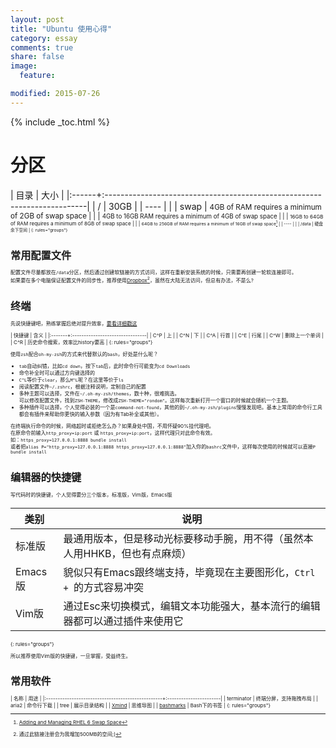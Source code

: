 ```yaml
---
layout: post
title: "Ubuntu 使用心得"
category: essay
comments: true
share: false
image:
  feature:

modified: 2015-07-26
---
```

{% include _toc.html %}

# 分区

| 目录  | 大小                                                                     |
|:------+:-------------------------------------------------------------------------|
| /     | 30GB                                                                     |
| ----  |                                                                          |
| swap  | <small>4GB of RAM requires a minimum of 2GB of swap space                |
|       | <small>4GB to 16GB RAM requires a minimum of 4GB of swap space           |
|       | <small>16GB to 64GB of RAM requires a minimum of 8GB of swap space       |
|       | <small>64GB to 256GB of RAM requires a minimum of 16GB of swap space[^1] |
| ----  |                                                                          |
| /data | 硬盘余下空间                                                             |
{: rules="groups"}

# 常用配置文件

配置文件尽量都放在`/data`分区，然后通过创建软链接的方式访问，这样在重新安装系统的时候，只需要再创建一轮软连接即可。<br>
如果要在多个电脑保证配置文件的同步性，推荐使用[Dropbox](https://db.tt/vM77VZfZ)[^2]，虽然在大陆无法访问，但总有办法，不是么?

# 终端

先说快捷键吧，熟练掌握后绝对提升效率，[要看详细戳这](http://www.bigsmoke.us/readline/shortcuts)

| 快捷键 | 含义                            |
|:-------+:--------------------------------|
| C^P    | 上                              |
| C^N    | 下                              |
| C^A    | 行首                            |
| C^E    | 行尾                            |
| C^W    | 删除上一个单词                  |
| C^R    | 历史命令搜索，效率比history要高 |
{: rules="groups"}

使用`zsh`配合`oh-my-zsh`的方式来代替默认的`bash`，好处是什么呢？

- `tab`自动纠错，比如`cd down`，按下`tab`后，此时命令行可能变为`cd Downloads`
- 命令补全时可以通过方向键选择的
- `C^L`等价于`clear`，那么`M^L`呢？在这里等价于`ls`
- 阅读配置文件`~/.zshrc`，根据注释说明，定制自己的配置
- 多种主题可以选择，文件在`~/.oh-my-zsh/themes`，数十种，很难挑选。<br>
  可以修改配置文件，找到`ZSH-THEME`，修改成`ZSH-THEME="rondom"`。这样每次重新打开一个窗口的时候就会随机一个主题。
- 多种插件可以选择，个人觉得必装的一个是`command-not-found`，其他的到`~/.oh-my-zsh/plugins`慢慢发现吧。基本上常用的命令行工具都会有插件来帮助你更快的输入参数（因为有Tab补全或其他）。

在终端执行命令的时候，网络超时或拒绝怎么办？如果身处中国，不用怀疑90%挂代理吧。<br>
在原命令前输入`http_proxy=ip:port` 或 `https_proxy=ip:port`，这样代理只对此命令有效。<br>
如：`https_proxy=127.0.0.1:8888 bundle install`<br>
或者把`alias P="http_proxy=127.0.0.1:8888 https_proxy=127.0.0.1:8888"`加入你的`bashrc`文件中，这样每次使用的时候就可以直接`P bundle install`

# 编辑器的快捷键

写代码时的快捷键，个人觉得要分三个版本，标准版，Vim版，Emacs版

| 类别    | 说明                                                                        |
|---------|-----------------------------------------------------------------------------|
| 标准版  | 最通用版本，但是移动光标要移动手腕，用不得（虽然本人用HHKB，但也有点麻烦）  |
| Emacs版 | 貌似只有Emacs跟终端支持，毕竟现在主要图形化，`Ctrl + `的方式容易冲突        |
| Vim版   | 通过Esc来切换模式，编辑文本功能强大，基本流行的编辑器都可以通过插件来使用它 |
{: rules="groups"}

所以推荐使用Vim版的快捷键，一旦掌握，受益终生。

# 常用软件

| 名称                                              | 用途                   |
|:--------------------------------------------------+:-----------------------|
| terminator                                        | 终端分屏，支持拖拽布局 |
| aria2                                             | 命令行下载             |
| tree                                              | 展示目录结构           |
| [Xmind](http://www.xmind.net/)                    | 思维导图               |
| [bashmarks](https://github.com/SaulLawliet/bashJ) | Bash下的书签           |
{: rules="groups"}


[^1]: [Adding and Managing RHEL 6 Swap Space](http://www.techotopia.com/index.php/Adding_and_Managing_RHEL_6_Swap_Space)
[^2]: 通过此链接注册会为我增加500MB的空间;)
